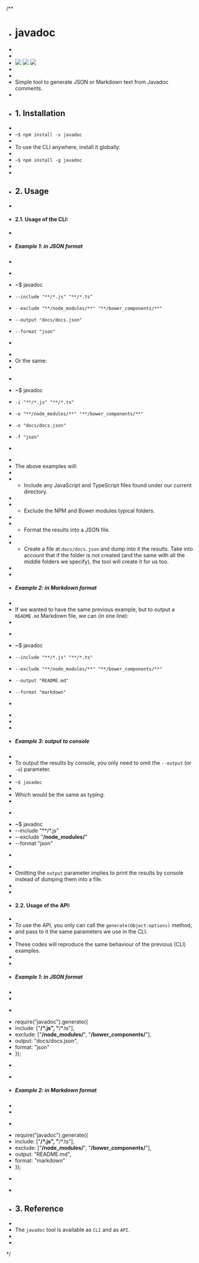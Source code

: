/**
 * # javadoc
 *
 * 
 * ![](https://img.shields.io/badge/javadoc-v1.0.0-green.svg) ![](https://img.shields.io/badge/tests-not%20yet-red.svg) ![](https://img.shields.io/badge/coverage-none%25-red.svg)
 * 
 * 
 * Simple tool to generate JSON or Markdown text from Javadoc comments.
 *
 * ## 1. Installation
 *
 * `~$ npm install -s javadoc`
 * 
 * To use the CLI anywhere, install it globally:
 *
 * `~$ npm install -g javadoc`
 * 
 *
 * ## 2. Usage
 * 
 * #### 2.1. Usage of the CLI:
 *
 * ##### Example 1: in JSON format
 *
 * ```bash
 * ~$ javadoc 
 *     --include "**/*.js" "**/*.ts" 
 *     --exclude "**/node_modules/**" "**/bower_components/**" 
 *     --output "docs/docs.json" 
 *     --format "json"
 * ```
 * 
 * Or the same:
 * 
 * ```bash
 * ~$ javadoc 
 *     -i "**/*.js" "**/*.ts" 
 *     -e "**/node_modules/**" "**/bower_components/**" 
 *     -o "docs/docs.json" 
 *     -f "json"
 * ```
 *
 * The above examples will:
 * 
 * - Include any JavaScript and TypeScript files found under our current directory.
 *
 * - Exclude the NPM and Bower modules typical folders.
 *
 * - Format the results into a JSON file.
 *
 * - Create a file at `docs/docs.json` and dump into it the results. Take into account that if the folder is not created (and the same with all the middle folders we specify), the tool will create it for us too.
 *
 *
 * ##### Example 2: in Markdown format
 *
 * If we wanted to have the same previous example, but to output a `README.md` Markdown file, we can (in one line):
 *
 * ```bash
 * ~$ javadoc 
 *     --include "**/*.js" "**/*.ts" 
 *     --exclude "**/node_modules/**" "**/bower_components/**" 
 *     --output "README.md" 
 *     --format "markdown"
 * ```
 *
 *
 *
 * ##### Example 3: output to console
 *
 * To output the results by console, you only need to omit the `--output` (or `-o`) parameter.
 *
 * `~$ javadoc`
 * 
 * Which would be the same as typing:
 * 
 * ```bash
 * ~$ javadoc
 *    --include "**/*.js"
 *    --exclude "**/node_modules/**"
 *    --format "json"
 * ```
 *
 * Omitting the `output` parameter implies to print the results by console instead of dumping them into a file. 
 *
 *
 * #### 2.2. Usage of the API:
 *
 * To use the API, you only can call the `generate(Object:options)` method, 
 * and pass to it the same parameters we use in the CLI.
 *
 * These codes will reproduce the same behaviour of the previous (CLI) examples.
 *
 *
 * ##### Example 1: in JSON format
 *
 *
 * ```js
 * require("javadoc").generate({
 *   include: ["**/*.js", "**/*.ts"],
 *   exclude: ["**/node_modules/**", "**/bower_components/**"],
 *   output: "docs/docs.json",
 *   format: "json"
 * });
 * ```
 *
 * ##### Example 2: in Markdown format
 *
 *
 * ```js
 * require("javadoc").generate({
 *   include: ["**/*.js", "**/*.ts"],
 *   exclude: ["**/node_modules/**", "**/bower_components/**"],
 *   output: "README.md",
 *   format: "markdown"
 * });
 * ```
 *
 * ## 3. Reference
 *
 * The `javadoc` tool is available as `CLI` and as `API`.
 *
 *
 */